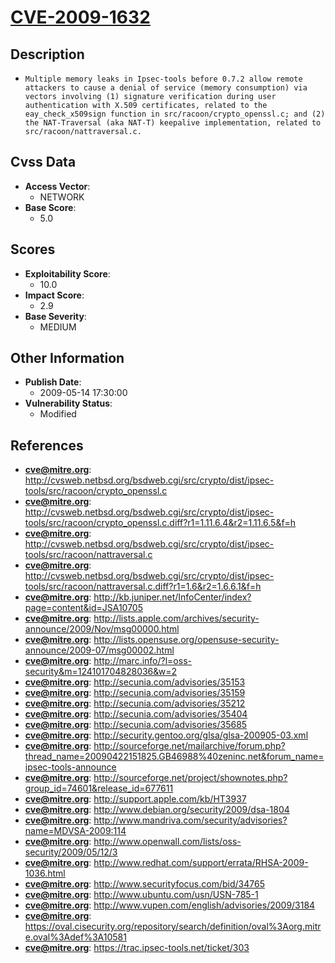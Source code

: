 
# [CVE-2009-1632](http://cvsweb.netbsd.org/bsdweb.cgi/src/crypto/dist/ipsec-tools/src/racoon/crypto_openssl.c)

## Description

- `Multiple memory leaks in Ipsec-tools before 0.7.2 allow remote attackers to cause a denial of service (memory consumption) via vectors involving (1) signature verification during user authentication with X.509 certificates, related to the eay_check_x509sign function in src/racoon/crypto_openssl.c; and (2) the NAT-Traversal (aka NAT-T) keepalive implementation, related to src/racoon/nattraversal.c.`

## Cvss Data

- **Access Vector**:
  - NETWORK
- **Base Score**:
  - 5.0

## Scores

- **Exploitability Score**:
  - 10.0
- **Impact Score**:
  - 2.9
- **Base Severity**:
  - MEDIUM

## Other Information

- **Publish Date**:
  - 2009-05-14 17:30:00
- **Vulnerability Status**:
  - Modified

## References

- **cve@mitre.org**: http://cvsweb.netbsd.org/bsdweb.cgi/src/crypto/dist/ipsec-tools/src/racoon/crypto_openssl.c
- **cve@mitre.org**: http://cvsweb.netbsd.org/bsdweb.cgi/src/crypto/dist/ipsec-tools/src/racoon/crypto_openssl.c.diff?r1=1.11.6.4&r2=1.11.6.5&f=h
- **cve@mitre.org**: http://cvsweb.netbsd.org/bsdweb.cgi/src/crypto/dist/ipsec-tools/src/racoon/nattraversal.c
- **cve@mitre.org**: http://cvsweb.netbsd.org/bsdweb.cgi/src/crypto/dist/ipsec-tools/src/racoon/nattraversal.c.diff?r1=1.6&r2=1.6.6.1&f=h
- **cve@mitre.org**: http://kb.juniper.net/InfoCenter/index?page=content&id=JSA10705
- **cve@mitre.org**: http://lists.apple.com/archives/security-announce/2009/Nov/msg00000.html
- **cve@mitre.org**: http://lists.opensuse.org/opensuse-security-announce/2009-07/msg00002.html
- **cve@mitre.org**: http://marc.info/?l=oss-security&m=124101704828036&w=2
- **cve@mitre.org**: http://secunia.com/advisories/35153
- **cve@mitre.org**: http://secunia.com/advisories/35159
- **cve@mitre.org**: http://secunia.com/advisories/35212
- **cve@mitre.org**: http://secunia.com/advisories/35404
- **cve@mitre.org**: http://secunia.com/advisories/35685
- **cve@mitre.org**: http://security.gentoo.org/glsa/glsa-200905-03.xml
- **cve@mitre.org**: http://sourceforge.net/mailarchive/forum.php?thread_name=20090422151825.GB46988%40zeninc.net&forum_name=ipsec-tools-announce
- **cve@mitre.org**: http://sourceforge.net/project/shownotes.php?group_id=74601&release_id=677611
- **cve@mitre.org**: http://support.apple.com/kb/HT3937
- **cve@mitre.org**: http://www.debian.org/security/2009/dsa-1804
- **cve@mitre.org**: http://www.mandriva.com/security/advisories?name=MDVSA-2009:114
- **cve@mitre.org**: http://www.openwall.com/lists/oss-security/2009/05/12/3
- **cve@mitre.org**: http://www.redhat.com/support/errata/RHSA-2009-1036.html
- **cve@mitre.org**: http://www.securityfocus.com/bid/34765
- **cve@mitre.org**: http://www.ubuntu.com/usn/USN-785-1
- **cve@mitre.org**: http://www.vupen.com/english/advisories/2009/3184
- **cve@mitre.org**: https://oval.cisecurity.org/repository/search/definition/oval%3Aorg.mitre.oval%3Adef%3A10581
- **cve@mitre.org**: https://trac.ipsec-tools.net/ticket/303
